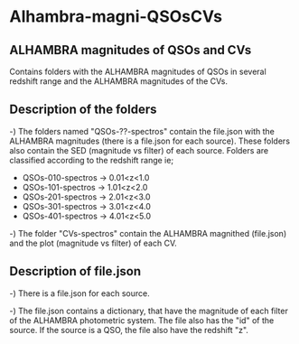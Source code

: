 # Alhambra-magni-QSOsCVs
## ALHAMBRA magnitudes of QSOs and CVs

Contains folders with the ALHAMBRA magnitudes of QSOs in several redshift range and the ALHAMBRA magnitudes of the CVs.

## Description of the folders

-) The folders named "QSOs-??-spectros" contain the file.json with the ALHAMBRA magnitudes (there is a file.json for each source). These folders also contain the SED (magnitude vs filter) of each source.
Folders are classified according to the redshift range ie;

 * QSOs-010-spectros -> 0.01<z<1.0
 * QSOs-101-spectros -> 1.01<z<2.0
 * QSOs-201-spectros -> 2.01<z<3.0
 * QSOs-301-spectros -> 3.01<z<4.0
 * QSOs-401-spectros -> 4.01<z<5.0

-) The folder "CVs-spectros" contain the ALHAMBRA magnithed (file.json) and the plot (magnitude vs filter) of each CV.

## Description of file.json

-) There is a file.json for each source.

-) The file.json contains a dictionary, that have the magnitude of each filter of the ALHAMBRA photometric system. The file also has the "id" of the source. If the source is a QSO, the file also have the redshift "z".



